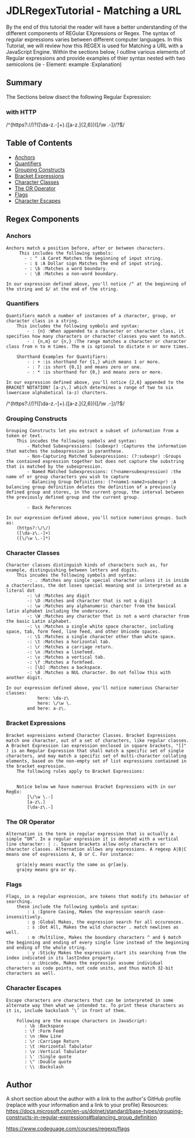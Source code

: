 # JDLRegexTutorial - Matching a URL


By the end of this tutorial the reader will have a better understanding of the different components of REGular EXpressions or Regex. The syntax of regular expressions varies between different computer languages. In this Tutorial, we will review how this REGEX is used for Matching a URL with a JavaScript Engine. Within the sections below, I outline various elements of Regular expressions and provide examples of thier syntax nested with two semicolons 
    (ie - Element: example :Explanation)

## Summary

The Sections below disect the following Regular Expression: 

### with HTTP

/^(https?:\/\/)?([\da-z\.-]+)\.([a-z\.]{2,6})([\/\w \.-]*)*\/?$/


<!-- /^ https?:\/\/(www\.)?[-a-zA-Z0-9@:%._\+~#=]{1,256}\.[a-zA-Z0-9()]{1,6}\b([-a-zA-Z0-9()@:%_\+.~#?&//=]*) *\/?$/

### without HTTP 
[-a-zA-Z0-9@:%._\+~#=]{1,256}\.[a-zA-Z0-9()]{1,6}\b([-a-zA-Z0-9()@:%_\+.~#?&//=]*) -->


## Table of Contents

- [Anchors](#anchors)
- [Quantifiers](#quantifiers)
- [Grouping Constructs](#grouping-constructs)
- [Bracket Expressions](#bracket-expressions)
- [Character Classes](#character-classes)
- [The OR Operator](#the-or-operator)
- [Flags](#flags)
- [Character Escapes](#character-escapes)

## Regex Components
  

### Anchors

    Anchors match a position before, after or between characters.
         This includes the following symbols:
           - : ^ :A Caret Matches the beginning of input string. 
           - : $ :A Dollar sign Matches the end of input string. 
           - : \b :Matches a word boundary.
           - : \B :Matches a non-word boundary.

    In our expression defined above, you'll notice /^ at the beginning of the string and $/ at the end of the string.

### Quantifiers

    Quantifiers match a number of instances of a character, group, or character class in a string.
        This includes the following symbols and syntax:
            - : {n} :When appended to a character or character class, it specifies how many characters or character classes you want to match.
            - : {n,m} or {n,} :The range matches a character or character class from n to m times. The m is optional to dictate n or more times.

        Shorthand Examples for Quantifiers:
            - : + :is shorthand for {1,} which means 1 or more.
            - : ? :is short {0,1} and means zero or one.
            - : * :is shorthand for {0,} and means zero or more.

    In our expression defined above, you'll notice {2,6} appended to the BRACKET NOTATION? [a-z\.] which determines a range of two to six lowercase alphabetical (a-z) charcters.

/^(https?:\/\/)?([\da-z\.-]+)\.([a-z\.]{2,6})([\/\w \.-]*)*\/?$/
### Grouping Constructs

    Grouping Constructs let you extract a subset of information from a token or text.
        This incudes the following symbols and syntax:
            - Matched Subexpressions: (subexpr) :Captures the information that matches the subexpression in paranthese.
            - Non-Capturing Matched Subexpressions: (?:subexpr) :Groups the contained expression together but does not capture the substring that is matched by the subexpression.
            - Named Matched Subexpressions: (?<name>subexpression) :the name of or group characters you wish to capture 
            - Balancing Group Definitions: (?<name1-name2>subexpr) :A balancing group definition deletes the definition of a previously defined group and stores, in the current group, the interval between the previously defined group and the current group.
            
            - Back References 

    In our expression defined above, you'll notice numerious groups. Such as:
        (https?:\/\/)
        ([\da-z\.-]+)
        ([\/\w \.-]*)

### Character Classes

    Character classes distinguish kinds of characters such as, for example, distinguishing between letters and digits.
        This incudes the following symbols and syntax:
            -: . :Matches any single special character unless it is inside a chacterclass, the dot loses special meaning and is interpreted as a literal dot
            -: \d :Matches any digit
            -: \D :Matches and character that is not a digit
            -: \w :Matches any alphanumeric charcter from the basical latin alphabet including the underscore.
            -: \W :Matches any character that is not a word character from the basic Latin alphabet.
            -: \s :Matches a single white space character, including space, tab, form feed, line feed, and other Unicode spaces.
            -: \S :Matches a single character other than white space.
            -: \t :Matches a horizontal tab.
            -: \r :Matches a carriage return.
            -: \n :Matches a linefeed.
            -: \v :Matches a vertical tab.
            -: \f :Matches a formfeed.
            -: [\b] :Matches a backspace.
            -: \0 :Matches a NUL character. Do not follow this with another digit.

    In our expression defined above, you'll notice numerious Character classes:
                here: \da-z\  
                here: \/\w \.
            and here: a-z\.

### Bracket Expressions

    Bracket expressions extend Character Classes. Bracket Expressions match one character, out of a set of characters, like regular classes. A Bracket Expression (an expression enclosed in square brackets, "[]" ) is an Regular Expression that shall match a specific set of single characters, and may match a specific set of multi-character collating elements, based on the non-empty set of list expressions contained in the bracket expression.
        The following rules apply to Bracket Expressions:
        
        
        Notice below we have numerous Bracket Expressions with in our RegEx:
            [\/\w \.-]
            [a-z\.]
            [\da-z\.-]

 

### The OR Operator

    Alternation is the term in regular expression that is actually a simple “OR”. In a regular expression it is denoted with a vertical line character: | :. Square brackets allow only characters or character classes. Alternation allows any expressions. A regexp A|B|C means one of expressions A, B or C. For instance:

        gr(a|e)y means exactly the same as gr[ae]y.
        gra|ey means gra or ey.



### Flags

    Flags, in a regular expression, are tokens that modify its behavior of searching.
        these include the following symbols and syntax:
            : i :Ignore Casing, Makes the expression search case-insensitively.
            : g :Global	Makes, the expression search for all occurences.
            : s	:Dot All, Makes the wild character . match newlines as well.
            : m	:Multiline,	Makes the boundary characters ^ and $ match the beginning and ending of every single line instead of the beginning and ending of the whole string.
            : y	:Sticky	Makes the expression start its searching from the index indicated in its lastIndex property.
            : u	:Unicode, Makes the expression assume individual characters as code points, not code units, and thus match 32-bit characters as well.

### Character Escapes

    Escape characters are characters that can be interpreted in some alternate way then what we intended to. To print these characters as it is, include backslash ‘\’ in front of them.        
    
        Following are the escape characters in JavaScript:
           : \b	:Backspace
           : \f	:Form Feed
           : \n	:New Line
           : \r	:Carriage Return
           : \t	:Horizontal Tabulator
           : \v	:Vertical Tabulator
           : \'	:Single quote
           : \"	:Double quote
           : \\	:Backslash

## Author

A short section about the author with a link to the author's GitHub profile (replace with your information and a link to your profile)
Resources:
https://docs.microsoft.com/en-us/dotnet/standard/base-types/grouping-constructs-in-regular-expressions#balancing_group_definition

https://www.codeguage.com/courses/regexp/flags